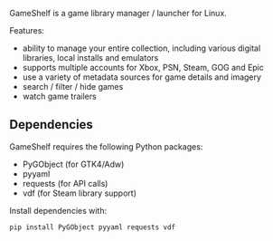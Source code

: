 GameShelf is a game library manager / launcher for Linux.

Features:

* ability to manage your entire collection, including various digital libraries, local installs and emulators
* supports multiple accounts for Xbox, PSN, Steam, GOG and Epic
* use a variety of metadata sources for game details and imagery
* search / filter / hide games
* watch game trailers

## Dependencies

GameShelf requires the following Python packages:

* PyGObject (for GTK4/Adw)
* pyyaml
* requests (for API calls)
* vdf (for Steam library support)

Install dependencies with:

```bash
pip install PyGObject pyyaml requests vdf
```
